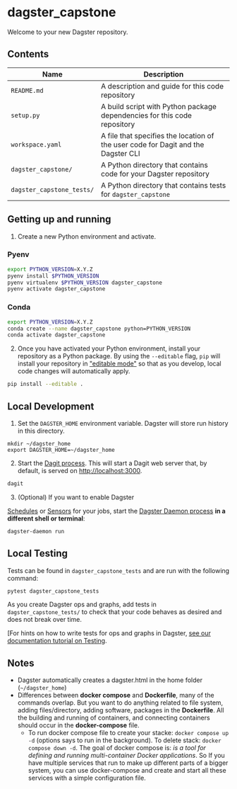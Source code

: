 # dagster_capstone

Welcome to your new Dagster repository.

## Contents

| Name                     | Description                                                                       |
| ------------------------ | --------------------------------------------------------------------------------- |
| `README.md`              | A description and guide for this code repository                                  |
| `setup.py`               | A build script with Python package dependencies for this code repository          |
| `workspace.yaml`         | A file that specifies the location of the user code for Dagit and the Dagster CLI |
| `dagster_capstone/`       | A Python directory that contains code for your Dagster repository                 |
| `dagster_capstone_tests/` | A Python directory that contains tests for `dagster_capstone`                      |

## Getting up and running

1. Create a new Python environment and activate.

### Pyenv

```bash
export PYTHON_VERSION=X.Y.Z
pyenv install $PYTHON_VERSION
pyenv virtualenv $PYTHON_VERSION dagster_capstone
pyenv activate dagster_capstone
```

### Conda

```bash
export PYTHON_VERSION=X.Y.Z
conda create --name dagster_capstone python=PYTHON_VERSION
conda activate dagster_capstone
```

2. Once you have activated your Python environment, install your repository as a Python package. By
using the `--editable` flag, `pip` will install your repository in
["editable mode"](https://pip.pypa.io/en/latest/reference/pip_install/?highlight=editable#editable-installs)
so that as you develop, local code changes will automatically apply.

```bash
pip install --editable .
```

## Local Development

1. Set the `DAGSTER_HOME` environment variable. Dagster will store run history in this directory.

```base
mkdir ~/dagster_home
export DAGSTER_HOME=~/dagster_home
```

2. Start the [Dagit process](https://docs.dagster.io/overview/dagit). This will start a Dagit web
server that, by default, is served on <http://localhost:3000>.

```bash
dagit
```

3. (Optional) If you want to enable Dagster

[Schedules](https://docs.dagster.io/overview/schedules-sensors/schedules) or
[Sensors](https://docs.dagster.io/overview/schedules-sensors/sensors) for your jobs, start the
[Dagster Daemon process](https://docs.dagster.io/overview/daemon#main) **in a different shell or terminal**:

```bash
dagster-daemon run
```

## Local Testing

Tests can be found in `dagster_capstone_tests` and are run with the following command:

```bash
pytest dagster_capstone_tests
```

As you create Dagster ops and graphs, add tests in `dagster_capstone_tests/` to check that your
code behaves as desired and does not break over time.

[For hints on how to write tests for ops and graphs in Dagster,
[see our documentation tutorial on Testing](https://docs.dagster.io/tutorial/testable).

## Notes

- Dagster automatically creates a dagster.html in the home folder (`~/dagster_home`)
- Differences between **docker compose** and **Dockerfile**, many of the commands overlap.  But you want to do anything related to file system, adding files/directory, adding software, packages in the **Dockerfile**. All the building and running of containers, and connecting containers should occur in the **docker-compose** file.
  - To run docker compose file to create your stacke: `docker compose up -d` (options says to run in the background).  To delete stack: `docker compose down -d`.  The goal of docker compose is: *is a tool for defining and running multi-container Docker applications*. So If you have multiple services that run to make up different parts of a bigger system, you can use docker-compose and create and start all these services with a simple configuration file.
